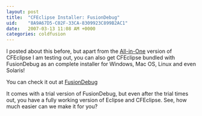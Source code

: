 ```yaml
---
layout: post
title:  "CFEclipse Installer: FusionDebug"
uid:	"8A9A67D5-C02F-33CA-8309923C899B2AC1"
date:   2007-03-13 11:08 AM +0000
categories: coldfusion
---
```

I posted about this before, but apart from the <a href="http://www.cfeclipse.org/download/">All-in-One</a> version of CFEclipse I am testing out, you can also get CFEclipse bundled with FusionDebug as an complete installer for Windows, Mac OS, Linux and even Solaris!

You can check it out at <a href="http://www.fusion-reactor.com/fusiondebug/downloads.php">FusionDebug</a>

It comes with a trial version of FusionDebug, but even after the trial times out, you have a fully working version of Eclipse and CFEclipse. See, how much easier can we make it for you?